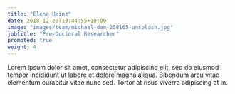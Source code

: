 ```yaml
---
title: "Elena Heinz"
date: 2018-12-20T13:44:55+10:00
image: "images/team/michael-dam-258165-unsplash.jpg"
jobtitle: "Pre-Doctoral Researcher"
promoted: true
weight: 4
---
```


Lorem ipsum dolor sit amet, consectetur adipiscing elit, sed do eiusmod tempor incididunt ut labore et dolore magna aliqua. Bibendum arcu vitae elementum curabitur vitae nunc sed. Tortor at risus viverra adipiscing at in.
